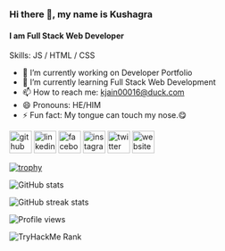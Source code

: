 ### Hi there 👋, my name is Kushagra
#### I am Full Stack Web Developer

Skills: JS / HTML / CSS

- 🔭 I’m currently working on Developer Portfolio 
- 🌱 I’m currently learning Full Stack Web Development 
- 📫 How to reach me: kjain00016@duck.com 
- 😄 Pronouns: HE/HIM 
- ⚡ Fun fact: My tongue can touch my nose.😋 


[<img src='https://cdn.jsdelivr.net/npm/simple-icons@3.0.1/icons/github.svg' alt='github' height='40'>](https://github.com/kushagrajain16)  [<img src='https://cdn.jsdelivr.net/npm/simple-icons@3.0.1/icons/linkedin.svg' alt='linkedin' height='40'>](https://www.linkedin.com/in/kushagra-jain-881b99227/)  [<img src='https://cdn.jsdelivr.net/npm/simple-icons@3.0.1/icons/facebook.svg' alt='facebook' height='40'>](https://www.facebook.com/KushagraJ16)  [<img src='https://cdn.jsdelivr.net/npm/simple-icons@3.0.1/icons/instagram.svg' alt='instagram' height='40'>](https://www.instagram.com/kushagrajain_16/)  [<img src='https://cdn.jsdelivr.net/npm/simple-icons@3.0.1/icons/twitter.svg' alt='twitter' height='40'>](https://twitter.com/kushagrajain_16)  [<img src='https://cdn.jsdelivr.net/npm/simple-icons@3.0.1/icons/icloud.svg' alt='website' height='40'>](kushagrajain16.github.io)  

[![trophy](https://github-profile-trophy.vercel.app/?username=kushagrajain16)](https://github.com/ryo-ma/github-profile-trophy)

![GitHub stats](https://github-readme-stats.vercel.app/api?username=kushagrajain16&show_icons=true)  

![GitHub streak stats](https://streak-stats.demolab.com/?user=kushagrajain16)  

![Profile views](https://gpvc.arturio.dev/kushagrajain16)  

![TryHackMe Rank](https://tryhackme.com/badge/1562726)
